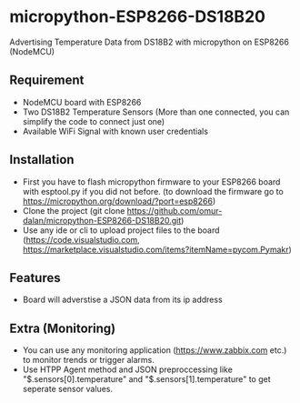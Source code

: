 # micropython-ESP8266-DS18B20
Advertising Temperature Data from DS18B2 with micropython on ESP8266 (NodeMCU)

## Requirement

* NodeMCU board with ESP8266
* Two DS18B2 Temperature Sensors (More than one connected, you can simplify the code to connect just one)
* Available WiFi Signal with known user credentials

## Installation

* First you have to flash micropython firmware to your ESP8266 board with esptool.py if you did not before. (to download the firmware go to https://micropython.org/download/?port=esp8266)
* Clone the project (git clone https://github.com/omur-dalan/micropython-ESP8266-DS18B20.git)
* Use any ide or cli to upload project files to the board (https://code.visualstudio.com, https://marketplace.visualstudio.com/items?itemName=pycom.Pymakr)

## Features

* Board will adverstise a JSON data from its ip address

## Extra (Monitoring)

* You can use any monitoring application (https://www.zabbix.com etc.) to monitor trends or trigger alarms.
* Use HTPP Agent method and JSON preproccessing like "$.sensors[0].temperature" and "$.sensors[1].temperature" to get seperate sensor values.

